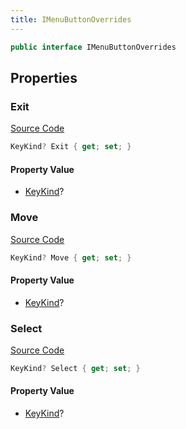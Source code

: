 ```yaml
---
title: IMenuButtonOverrides
---
```


```csharp
public interface IMenuButtonOverrides
```

## Properties

### Exit

[Source Code](https://github.com/swiftly-solution/swiftlys2/blob/main/managed/src/SwiftlyS2.Shared/Modules/Menus/IMenuButtonOverrides.cs#L30)

```csharp
KeyKind? Exit { get; set; }
```

#### Property Value

- [KeyKind](/docs/api/shared/events/keykind)?

### Move

[Source Code](https://github.com/swiftly-solution/swiftlys2/blob/main/managed/src/SwiftlyS2.Shared/Modules/Menus/IMenuButtonOverrides.cs#L23)

```csharp
KeyKind? Move { get; set; }
```

#### Property Value

- [KeyKind](/docs/api/shared/events/keykind)?

### Select

[Source Code](https://github.com/swiftly-solution/swiftlys2/blob/main/managed/src/SwiftlyS2.Shared/Modules/Menus/IMenuButtonOverrides.cs#L16)

```csharp
KeyKind? Select { get; set; }
```

#### Property Value

- [KeyKind](/docs/api/shared/events/keykind)?

